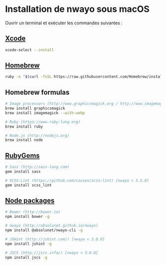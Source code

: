 # Installation de nwayo sous macOS
Ouvrir un terminal et exécuter les commandes suivantes :

## [Xcode](https://developer.apple.com/xcode/)
```bash
xcode-select --install
```

## [Homebrew](http://brew.sh)
```bash
ruby -e "$(curl -fsSL https://raw.githubusercontent.com/Homebrew/install/master/install)"
```

## Homebrew formulas
```bash
# Image processors (http://www.graphicsmagick.org / http://www.imagemagick.org)
brew install graphicsmagick
brew install imagemagick --with-webp

# Ruby (https://www.ruby-lang.org)
brew install ruby

# Node.js (http://nodejs.org)
brew install node
```

## [RubyGems](https://rubygems.org/)
```bash
# Sass (http://sass-lang.com)
gem install sass

# SCSS-Lint (https://github.com/causes/scss-lint) [nwayo < 3.5.0]
gem install scss_lint
```

## [Node packages](https://www.npmjs.com/)
```bash
# Bower (http://bower.io)
npm install bower -g

# nwayo (http://absolunet.github.io/nwayo)
npm install @absolunet/nwayo-cli -g

# JSHint (http://jshint.com/) [nwayo < 3.0.0]
npm install jshint -g

# JSCS (http://jscs.info/) [nwayo < 3.0.0]
npm install jscs -g
```
